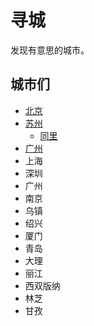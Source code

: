 # 寻城
发现有意思的城市。

## 城市们
* [北京](beijing)
* [苏州](suzhou)
  * [同里](suzhou/同里)
* [广州](guangzhou)
* 上海
* 深圳
* 广州
* 南京
* 乌镇
* 绍兴
* 厦门
* 青岛
* 大理
* 丽江
* 西双版纳
* 林芝
* 甘孜
